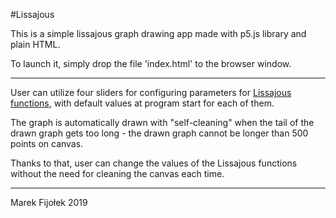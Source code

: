 #Lissajous

This is a simple lissajous graph drawing app made with p5.js library and plain HTML.

To launch it, simply drop the file 'index.html' to the browser window.
***
User can utilize four sliders for configuring parameters for [Lissajous functions](http://mathworld.wolfram.com/LissajousCurve.html), with default values at program start for each of them.

The graph is automatically drawn with "self-cleaning" when the tail of the drawn graph gets too long - the drawn graph cannot be longer than 500 points on canvas.

Thanks to that, user can change the values of the Lissajous functions without the need for cleaning the canvas each time.
***
Marek Fijołek 2019